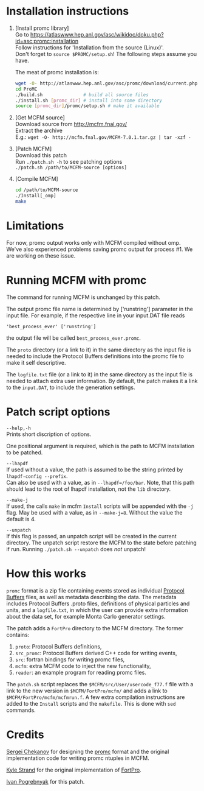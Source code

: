 # Installation instructions

1. [Install promc library]<br>
   Go to <https://atlaswww.hep.anl.gov/asc/wikidoc/doku.php?id=asc:promc:installation><br>
   Follow instructions for 'Installation from the source (Linux)'.<br>
   Don't forget to `source $PROMC/setup.sh`! The following steps assume you have.

   The meat of promc installation is:
   ```bash
   wget -O- http://atlaswww.hep.anl.gov/asc/promc/download/current.php | tar -xzf -
   cd ProMC
   ./build.sh               # build all source files
   ./install.sh [promc_dir] # install into some directory
   source [promc_dir]/promc/setup.sh # make it available
   ```

2. [Get MCFM source]<br>
   Download source from <http://mcfm.fnal.gov/><br>
   Extract the archive<br>
   E.g.: `wget -O- http://mcfm.fnal.gov/MCFM-7.0.1.tar.gz | tar -xzf -`

3. [Patch MCFM]<br>
   Download this patch<br>
   Run `./patch.sh -h` to see patching options<br>
   `./patch.sh /path/to/MCFM-source [options]`

4. [Compile MCFM]

   ```bash
   cd /path/to/MCFM-source
   ./Install[_omp]
   make
   ```

# Limitations
For now, promc output works only with MCFM compiled without omp.
We've also experienced problems saving promc output for process #1.
We are working on these issue.

# Running MCFM with promc
The command for running MCFM is unchanged by this patch.

The output promc file name is determined by ['runstring'] parameter in the input file.
For example, if the respective line in your input.DAT file reads
```
'best_process_ever' ['runstring']
```
the output file will be called `best_process_ever.promc`.

The `proto` directory (or a link to it) in the same directory as the input file is needed to include the Protocol Buffers definitions into the promc file to make it self descriptive.

The `logfile.txt` file (or a link to it) in the same directory as the input file is needed to attach extra user information.
By default, the patch makes it a link to the `input.DAT`, to include the generation settings.

# Patch script options

`--help,-h`<br>
Prints short discription of options.

One positional argument is required, which is the path to MCFM installation to be patched.

`--lhapdf`<br>
If used without a value, the path is assumed to be the string printed by `lhapdf-config --prefix`.<br>
Can also be used with a value, as in `--lhapdf=/foo/bar`. Note, that this path should lead to the root of lhapdf installation, not the `lib` directory.

`--make-j`<br>
If used, the calls `make` in mcfm `Install` scripts will be appended with the `-j` flag.
May be used with a value, as in `--make-j=8`. Without the value the default is 4.

`--unpatch`<br>
If this flag is passed, an unpatch script will be created in the current directory.
The unpatch script restore the MCFM to the state before patching if run.
Running `./patch.sh --unpatch` does *not* unpatch!

# How this works
`promc` format is a zip file containing events stored as individual
[Protocol Buffers](https://developers.google.com/protocol-buffers/) files, as well as metadata describing the data.
The metadata includes Protocol Buffers .proto files,
definitions of physical particles and units,
and a `logfile.txt`, in which the user can provide extra information about the data set,
for example Monta Carlo generator settings.

The patch adds a `FortPro` directory to the MCFM directory.
The former contains:
1. `proto`: Protocol Buffers definitions,
2. `src_promc`: Protocol Buffers derived C++ code for writing events,
3. `src`: fortran bindings for writing promc files,
4. `mcfm`: extra MCFM code to inject the new functionality,
5. `reader`: an example program for reading promc files.

The `patch.sh` script replaces the `$MCFM/src/User/usercode_f77.f` file with a link to the new version
in `$MCFM/FortPro/mcfm/` and adds a link to `$MCFM/FortPro/mcfm/mcfmrun.f`.
A few extra compilation instructions are added to the `Install` scripts and the `makefile`.
This is done with `sed` commands.

# Credits
[Sergei Chekanov](https://github.com/chekanov) for designing the [promc](https://github.com/chekanov/ProMC) format and the original implementation code for writing promc ntuples in MCFM.

[Kyle Strand](https://github.com/kyletstrand) for the original implementation of [FortPro](https://github.com/kyletstrand/FortranProMC).

[Ivan Pogrebnyak](https://github.com/ivankp) for this patch.
